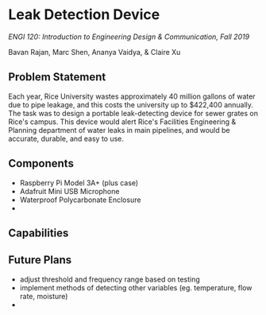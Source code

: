 # Leak Detection Device

*ENGI 120: Introduction to Engineering Design & Communication, Fall 2019*

Bavan Rajan, Marc Shen, Ananya Vaidya, & Claire Xu

## Problem Statement
Each year, Rice University wastes approximately 40 million gallons of water due to pipe leakage, and this costs the university up to $422,400 annually. The task was to design a portable leak-detecting device for sewer grates on Rice's campus. This device would alert Rice's Facilities Engineering & Planning department of water leaks in main pipelines, and would be accurate, durable, and easy to use.

## Components
- Raspberry Pi Model 3A+ (plus case)
- Adafruit Mini USB Microphone
- Waterproof Polycarbonate Enclosure
- 

## Capabilities

## Future Plans
- adjust threshold and frequency range based on testing
- implement methods of detecting other variables (eg. temperature, flow rate, moisture)
- 
